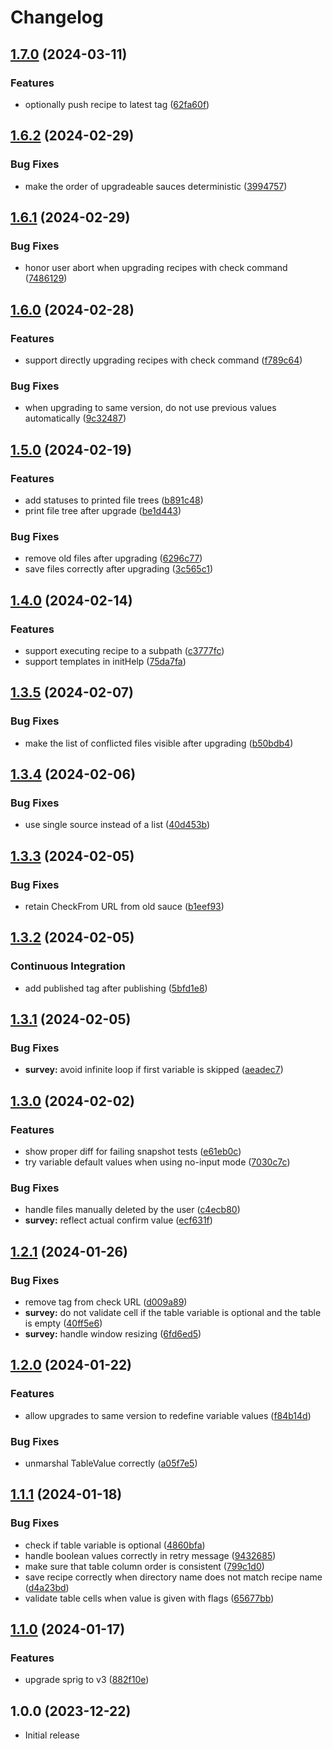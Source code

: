 # Changelog

## [1.7.0](https://github.com/futurice/jalapeno/compare/v1.6.2...v1.7.0) (2024-03-11)


### Features

* optionally push recipe to latest tag ([62fa60f](https://github.com/futurice/jalapeno/commit/62fa60f4d07a2bc6645c6767d8c867c32f10989a))

## [1.6.2](https://github.com/futurice/jalapeno/compare/v1.6.1...v1.6.2) (2024-02-29)


### Bug Fixes

* make the order of upgradeable sauces deterministic ([3994757](https://github.com/futurice/jalapeno/commit/399475757095967febc4dd66caf59dbeff0e7435))

## [1.6.1](https://github.com/futurice/jalapeno/compare/v1.6.0...v1.6.1) (2024-02-29)


### Bug Fixes

* honor user abort when upgrading recipes with check command ([7486129](https://github.com/futurice/jalapeno/commit/74861291c920ec422b979cb483e88caddaf09b2b))

## [1.6.0](https://github.com/futurice/jalapeno/compare/v1.5.0...v1.6.0) (2024-02-28)


### Features

* support directly upgrading recipes with check command ([f789c64](https://github.com/futurice/jalapeno/commit/f789c6456a112e59f04eb1ddad13ed388928067a))


### Bug Fixes

* when upgrading to same version, do not use previous values automatically ([9c32487](https://github.com/futurice/jalapeno/commit/9c3248735f2e3b112c911f9e367555af4b58ba03))

## [1.5.0](https://github.com/futurice/jalapeno/compare/v1.4.0...v1.5.0) (2024-02-19)


### Features

* add statuses to printed file trees ([b891c48](https://github.com/futurice/jalapeno/commit/b891c48a13e87545b09e6ed350463387d9c30783))
* print file tree after upgrade ([be1d443](https://github.com/futurice/jalapeno/commit/be1d443b7cc9afd38f2b5d6ed858b01e2fe00e14))


### Bug Fixes

* remove old files after upgrading ([6296c77](https://github.com/futurice/jalapeno/commit/6296c776a6051ddceb2697488bffb3c18b801f17))
* save files correctly after upgrading ([3c565c1](https://github.com/futurice/jalapeno/commit/3c565c1bd3fbd4a0402dfff08a002c40300d9a9d))

## [1.4.0](https://github.com/futurice/jalapeno/compare/v1.3.5...v1.4.0) (2024-02-14)


### Features

* support executing recipe to a subpath ([c3777fc](https://github.com/futurice/jalapeno/commit/c3777fc383e4b6fdc158494ab03b13ab54bb4073))
* support templates in initHelp ([75da7fa](https://github.com/futurice/jalapeno/commit/75da7fa6e75f51d9e9dc0a04617beec56c401e10))

## [1.3.5](https://github.com/futurice/jalapeno/compare/v1.3.4...v1.3.5) (2024-02-07)


### Bug Fixes

* make the list of conflicted files visible after upgrading ([b50bdb4](https://github.com/futurice/jalapeno/commit/b50bdb47db9efd955cf3c749a697016bbd5a765c))

## [1.3.4](https://github.com/futurice/jalapeno/compare/v1.3.3...v1.3.4) (2024-02-06)


### Bug Fixes

* use single source instead of a list ([40d453b](https://github.com/futurice/jalapeno/commit/40d453bed93b0a9dfabadcb8e70ae3d982f03f49))

## [1.3.3](https://github.com/futurice/jalapeno/compare/v1.3.2...v1.3.3) (2024-02-05)


### Bug Fixes

* retain CheckFrom URL from old sauce ([b1eef93](https://github.com/futurice/jalapeno/commit/b1eef93dfaece6f7f3dfb38711b5f2bb9608b4cf))

## [1.3.2](https://github.com/futurice/jalapeno/compare/v1.3.1...v1.3.2) (2024-02-05)


### Continuous Integration

* add published tag after publishing ([5bfd1e8](https://github.com/futurice/jalapeno/commit/5bfd1e85fd3205ec3fd82db1f55ee3a63adf0102))

## [1.3.1](https://github.com/futurice/jalapeno/compare/v1.3.0...v1.3.1) (2024-02-05)


### Bug Fixes

* **survey:** avoid infinite loop if first variable is skipped ([aeadec7](https://github.com/futurice/jalapeno/commit/aeadec7239b0464af1c3c5df9334648db457cdc6))

## [1.3.0](https://github.com/futurice/jalapeno/compare/v1.2.1...v1.3.0) (2024-02-02)


### Features

* show proper diff for failing snapshot tests ([e61eb0c](https://github.com/futurice/jalapeno/commit/e61eb0c09a78860ff34f160ef1f59c3340b5b229))
* try variable default values when using no-input mode ([7030c7c](https://github.com/futurice/jalapeno/commit/7030c7c97c75278d40d987cd47267434ce3525a7))


### Bug Fixes

* handle files manually deleted by the user ([c4ecb80](https://github.com/futurice/jalapeno/commit/c4ecb80017a55a7cd006245674e49b9fce8046f8))
* **survey:** reflect actual confirm value ([ecf631f](https://github.com/futurice/jalapeno/commit/ecf631fac2ea7891d9decdf28ea3d97597ee7609))

## [1.2.1](https://github.com/futurice/jalapeno/compare/v1.2.0...v1.2.1) (2024-01-26)


### Bug Fixes

* remove tag from check URL ([d009a89](https://github.com/futurice/jalapeno/commit/d009a89cfdfcb3023e89c6cf79a743c5efeaf3b8))
* **survey:** do not validate cell if the table variable is optional and the table is empty ([40ff5e6](https://github.com/futurice/jalapeno/commit/40ff5e69574375817e218e0a73ef8644fca42768))
* **survey:** handle window resizing ([6fd6ed5](https://github.com/futurice/jalapeno/commit/6fd6ed5acb6f0f04bbcfd9e81950adb1ae33d120))

## [1.2.0](https://github.com/futurice/jalapeno/compare/v1.1.1...v1.2.0) (2024-01-22)


### Features

* allow upgrades to same version to redefine variable values ([f84b14d](https://github.com/futurice/jalapeno/commit/f84b14db98d355f6f72c7cd74fe8391ddadbb0fd))


### Bug Fixes

* unmarshal TableValue correctly ([a05f7e5](https://github.com/futurice/jalapeno/commit/a05f7e52607a87b737710b832d3264b57f395894))

## [1.1.1](https://github.com/futurice/jalapeno/compare/v1.1.0...v1.1.1) (2024-01-18)


### Bug Fixes

* check if table variable is optional ([4860bfa](https://github.com/futurice/jalapeno/commit/4860bfa7fada9fca898894ad8a572cf6bf16620a))
* handle boolean values correctly in retry message ([9432685](https://github.com/futurice/jalapeno/commit/9432685a3c4cfac8d3746f2181cf921f54bd8e82))
* make sure that table column order is consistent ([799c1d0](https://github.com/futurice/jalapeno/commit/799c1d0fff79eceb5bd24fa181faf870765b9580))
* save recipe correctly when directory name does not match recipe name ([d4a23bd](https://github.com/futurice/jalapeno/commit/d4a23bd6c191e9f798b3597797b72ac6a55486eb))
* validate table cells when value is given with flags ([65677bb](https://github.com/futurice/jalapeno/commit/65677bbf2b142395832878c918373786eb4c6162))

## [1.1.0](https://github.com/futurice/jalapeno/compare/v1.0.0...v1.1.0) (2024-01-17)


### Features

* upgrade sprig to v3 ([882f10e](https://github.com/futurice/jalapeno/commit/882f10ec2754d6b6dc413f6fb417eaa0470e8018))

## 1.0.0 (2023-12-22)

* Initial release

